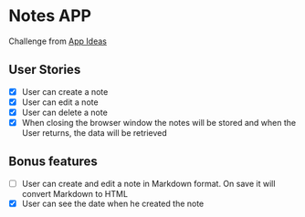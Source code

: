 # Notes APP

Challenge from [App Ideas](https://github.com/florinpop17/app-ideas/blob/master/Projects/1-Beginner/Notes-App.md)

## User Stories

-   [x] User can create a note
-   [x] User can edit a note
-   [x] User can delete a note
-   [x] When closing the browser window the notes will be stored and when the User returns, the data will be retrieved

## Bonus features

-   [ ] User can create and edit a note in Markdown format. On save it will convert Markdown to HTML
-   [x] User can see the date when he created the note
